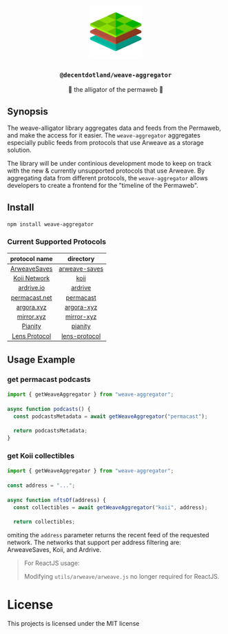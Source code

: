 <p align="center">
  <a href="https://decent.land">
    <img src="./src/utils/img/logo25.png" height="124">
  </a>
  <h3 align="center"><code>@decentdotland/weave-aggregator</code></h3>
  <p align="center">🐊 the alligator of the permaweb 🐊</p>
</p>

## Synopsis
The weave-alligator library aggregates data and feeds from the Permaweb, and make the access for it easier. The `weave-aggregator` aggregates especially public feeds from protocols that use Arweave as a storage solution.

The library will be under continious development mode to keep on track with the new & currently unsupported protocols that use Arweave. By aggregating data from different protocols, the `weave-aggregator` allows developers to create a frontend for the "timeline of the Permaweb".

## Install

`npm install weave-aggregator `

### Current Supported Protocols

| protocol name |   directory   |
| :-----------: |:-------------:|
| [ArweaveSaves](https://github.com/xylophonez/arweave-saves)  | [arweave-saves](./src/arweave-saves)|
| [Koii Network](https://koi.rocks)             | [koii](./src/koii)        |
| [ardrive.io](https://ardrive.io)             |[ardrive](./src/ardrive)     |
| [permacast.net](https://permacast.net)             | [permacast](./src/permacast)    |
| [argora.xyz](https://argora.xyz)             | [argora-xyz](./src/argora-xyz) |
| [mirror.xyz](https://mirror.xyz)             | [mirror-xyz](./src/mirror-xyz)|
| [Pianity](https://pianity.com)             | [pianity](./src/pianity)|
| [Lens Protocol](https://lens.dev) | [lens-protocol](./lens-protocol) |


## Usage Example

### get permacast podcasts

```js
import { getWeaveAggregator } from "weave-aggregator";

async function podcasts() {
  const podcastsMetadata = await getWeaveAggregator("permacast");

  return podcastsMetadata;
}

```

### get Koii collectibles

```js
import { getWeaveAggregator } from "weave-aggregator";

const address = "...";

async function nftsOf(address) {
  const collectibles = await getWeaveAggregator("koii", address);

  return collectibles;

```
omiting the `address` parameter returns the recent feed of the requested network. The networks that support per address filtering are: ArweaveSaves, Koii, and Ardrive.


> For ReactJS usage:
>
> Modifying `utils/arweave/arweave.js` no longer required for ReactJS.

# License
This projects is licensed under the MIT license



